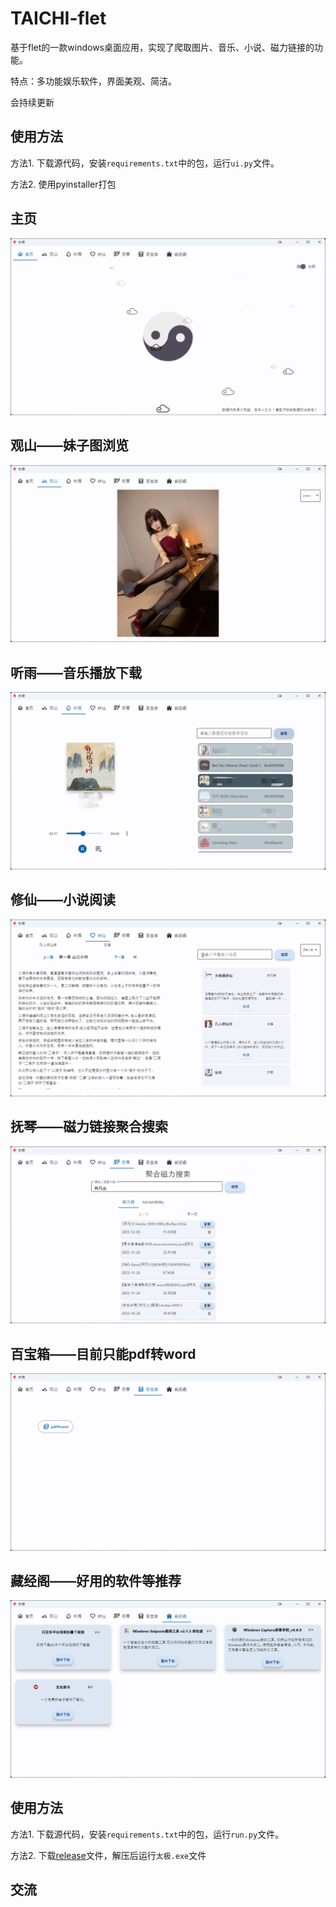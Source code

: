 # TAICHI-flet
 基于flet的一款windows桌面应用，实现了爬取图片、音乐、小说、磁力链接的功能。

 特点：多功能娱乐软件，界面美观、简洁。
 
会持续更新

## 使用方法
方法1. 下载源代码，安装`requirements.txt`中的包，运行`ui.py`文件。

方法2. 使用pyinstaller打包


## 主页
![主页](./docs/主页.png)

## 观山——妹子图浏览
![观山](./docs/图片.png)

## 听雨——音乐播放下载
![听雨](./docs/音乐.png)

## 修仙——小说阅读
![修仙](./docs/小说.png)

## 抚琴——磁力链接聚合搜索
![抚琴](./docs/磁力.png)

## 百宝箱——目前只能pdf转word
![百宝箱](./docs/工具.png)

## 藏经阁——好用的软件等推荐
![藏经阁](./docs/软件.png)

## 使用方法
方法1. 下载源代码，安装`requirements.txt`中的包，运行`run.py`文件。

方法2. 下载[release](https://github.com/cuifengcn/TAICHI-flet/releases/tag/publish)文件，解压后运行`太极.exe`文件

## 交流

[//]: # (![公众号]&#40;./docs/gongzhonghao.jpg&#41;)
